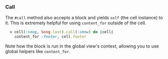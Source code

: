 


### Call

The `#call` method also accepts a block and yields `self` (the cell instance) to it. This is extremely helpful for using `content_for` outside of the cell.

```ruby
  = cell(:song, Song.last).call(:show) do |cell|
    content_for :footer, cell.footer
```

Note how the block is run in the global view's context, allowing you to use global helpers like `content_for`.

